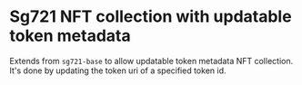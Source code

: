 # Sg721 NFT collection with updatable token metadata

Extends from `sg721-base` to allow updatable token metadata NFT collection. It's done by updating the token uri of a specified token id.
